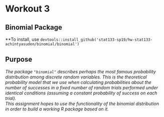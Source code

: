 # Workout 3

## Binomial Package
**To install, use `devtools::install_github('stat133-sp19/hw-stat133-achintyasuden/binomial/binomial')`

## Purpose
*The package `"binomial"` describes perhaps the most famous probability distribution among discrete random variables. This is the theoretical probability model that we use when calculating probabilities about the number of successes in a fixed number of random trials performed under identical conditions (assuming a constant probability of success on each trial).  
This assignment hopes to use the functionality of the binomial distribution in order to build a working R package based on it.*


